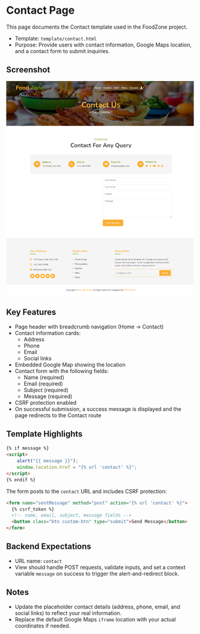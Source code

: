 # Contact Page

This page documents the Contact template used in the FoodZone project.

- Template: `template/contact.html`
- Purpose: Provide users with contact information, Google Maps location, and a contact form to submit inquiries.

## Screenshot

![Contact page](img/contact_us.png)

## Key Features

- Page header with breadcrumb navigation (Home → Contact)
- Contact information cards:
  - Address
  - Phone
  - Email
  - Social links
- Embedded Google Map showing the location
- Contact form with the following fields:
  - Name (required)
  - Email (required)
  - Subject (required)
  - Message (required)
- CSRF protection enabled
- On successful submission, a success message is displayed and the page redirects to the Contact route

## Template Highlights

```html
{% if message %}
<script>
    alert("{{ message }}");
    window.location.href = "{% url 'contact' %}";
</script>
{% endif %}
```

The form posts to the `contact` URL and includes CSRF protection:

```html
<form name="sentMessage" method="post" action="{% url 'contact' %}">
  {% csrf_token %}
  <!-- name, email, subject, message fields -->
  <button class="btn custom-btn" type="submit">Send Message</button>
</form>
```

## Backend Expectations

- URL name: `contact`
- View should handle POST requests, validate inputs, and set a context variable `message` on success to trigger the alert-and-redirect block.

## Notes

- Update the placeholder contact details (address, phone, email, and social links) to reflect your real information.
- Replace the default Google Maps `iframe` location with your actual coordinates if needed.
